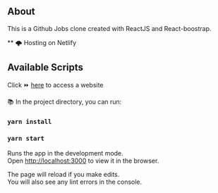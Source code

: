 ## About 

This is a Github Jobs clone created with ReactJS and React-boostrap.

** 🌩 Hosting on Netlify

## Available Scripts

Click ⏩ [here](https://clone-githubjobs-samuelkueta.netlify.app/) to access a website

📚 
In the project directory, you can run:

### `yarn install`

### `yarn start`

Runs the app in the development mode.<br />
Open [http://localhost:3000](http://localhost:3000) to view it in the browser.

The page will reload if you make edits.<br />
You will also see any lint errors in the console.